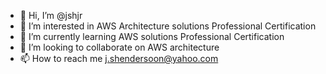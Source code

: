 - 👋 Hi, I’m @jshjr
- 👀 I’m interested in AWS Architecture solutions Professional Certification
- 🌱 I’m currently learning AWS solutions Professional Certification
- 💞️ I’m looking to collaborate on AWS architecture
- 📫 How to reach me j.shendersoon@yahoo.com

<!---
jshjr/jshjr is a ✨ special ✨ repository because its `README.md` (this file) appears on your GitHub profile.
You can click the Preview link to take a look at your changes.
--->

